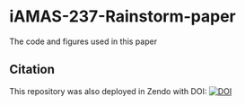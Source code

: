 # iAMAS-237-Rainstorm-paper
The code and figures used in this paper


## Citation
This repository was also deployed in Zendo with DOI:
[![DOI](https://zenodo.org/badge/814528458.svg)](https://doi.org/10.5281/zenodo.14189958)
